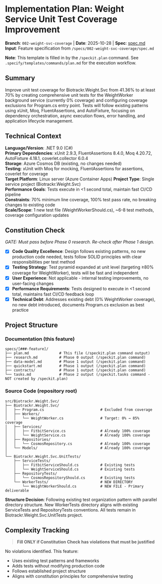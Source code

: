 # Implementation Plan: Weight Service Unit Test Coverage Improvement

**Branch**: `002-weight-svc-coverage` | **Date**: 2025-10-28 | **Spec**: [spec.md](spec.md)
**Input**: Feature specification from `/specs/002-weight-svc-coverage/spec.md`

**Note**: This template is filled in by the `/speckit.plan` command. See `.specify/templates/commands/plan.md` for the execution workflow.

## Summary

Improve unit test coverage for Biotrackr.Weight.Svc from 41.36% to at least 70% by creating comprehensive unit tests for the WeightWorker background service (currently 0% coverage) and configuring coverage exclusions for Program.cs entry point. Tests will follow existing patterns using xUnit, Moq, FluentAssertions, and AutoFixture, focusing on dependency orchestration, async execution flows, error handling, and application lifecycle management.

## Technical Context

**Language/Version**: .NET 9.0 (C#)  
**Primary Dependencies**: xUnit 2.9.3, FluentAssertions 8.4.0, Moq 4.20.72, AutoFixture 4.18.1, coverlet.collector 6.0.4  
**Storage**: Azure Cosmos DB (existing, no changes needed)  
**Testing**: xUnit with Moq for mocking, FluentAssertions for assertions, coverlet for coverage  
**Target Platform**: Linux server (Azure Container Apps)
**Project Type**: Single service project (Biotrackr.Weight.Svc)  
**Performance Goals**: Tests execute in <1 second total, maintain fast CI/CD pipeline  
**Constraints**: 70% minimum line coverage, 100% test pass rate, no breaking changes to existing code  
**Scale/Scope**: 1 new test file (WeightWorkerShould.cs), ~6-8 test methods, coverage configuration updates

## Constitution Check

*GATE: Must pass before Phase 0 research. Re-check after Phase 1 design.*

- [x] **Code Quality Excellence**: Design follows existing patterns, no new production code needed, tests follow SOLID principles with clear responsibilities per test method
- [x] **Testing Strategy**: Test pyramid expanded at unit level (targeting ≥80% coverage for WeightWorker), tests will be fast and independent
- [x] **User Experience**: Not applicable - internal testing improvements, no user-facing changes
- [x] **Performance Requirements**: Tests designed to execute in <1 second total, maintains fast CI/CD feedback loop
- [x] **Technical Debt**: Addresses existing debt (0% WeightWorker coverage), no new debt introduced, documents Program.cs exclusion as best practice

## Project Structure

### Documentation (this feature)

```text
specs/[###-feature]/
├── plan.md              # This file (/speckit.plan command output)
├── research.md          # Phase 0 output (/speckit.plan command)
├── data-model.md        # Phase 1 output (/speckit.plan command)
├── quickstart.md        # Phase 1 output (/speckit.plan command)
├── contracts/           # Phase 1 output (/speckit.plan command)
└── tasks.md             # Phase 2 output (/speckit.tasks command - NOT created by /speckit.plan)
```

### Source Code (repository root)

```text
src/Biotrackr.Weight.Svc/
├── Biotrackr.Weight.Svc/
│   ├── Program.cs                          # Excluded from coverage
│   ├── Workers/
│   │   └── WeightWorker.cs                 # Target: 0% → 85% coverage
│   ├── Services/
│   │   ├── FitbitService.cs                # Already 100% coverage
│   │   └── WeightService.cs                # Already 100% coverage
│   ├── Repositories/
│   │   └── CosmosRepository.cs             # Already 100% coverage
│   └── Models/                             # Already 100% coverage
│
└── Biotrackr.Weight.Svc.UnitTests/
    ├── ServiceTests/
    │   ├── FitbitServiceShould.cs          # Existing tests
    │   └── WeightServiceShould.cs          # Existing tests
    ├── RepositoryTests/
    │   └── CosmosRepositoryShould.cs       # Existing tests
    └── WorkerTests/                        # NEW DIRECTORY
        └── WeightWorkerShould.cs           # NEW FILE - Primary deliverable
```

**Structure Decision**: Following existing test organization pattern with parallel directory structure. New WorkerTests directory aligns with existing ServiceTests and RepositoryTests conventions. All tests remain in Biotrackr.Weight.Svc.UnitTests project.

## Complexity Tracking

> **Fill ONLY if Constitution Check has violations that must be justified**

No violations identified. This feature:
- Uses existing test patterns and frameworks
- Adds tests without modifying production code
- Follows established project structure
- Aligns with constitution principles for comprehensive testing
